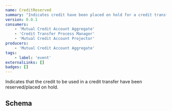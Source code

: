 ```yaml
---
name: CreditReserved
summary: "Indicates credit have been placed on hold for a credit transfer"
version: 0.0.1
consumers:
    - 'Mutual Credit Account Aggregate'
    - 'Credit Transfer Process Manager'
    - 'Mutual Credit Account Projector'
producers:
    - 'Mutual Credit Account Aggregate'
tags:
    - label: 'event'
externalLinks: []
badges: []
---
```

Indicates that the credit to be used in a credit transfer have been reserved/placed on hold.

<Mermaid />

## Schema
<SchemaViewer />